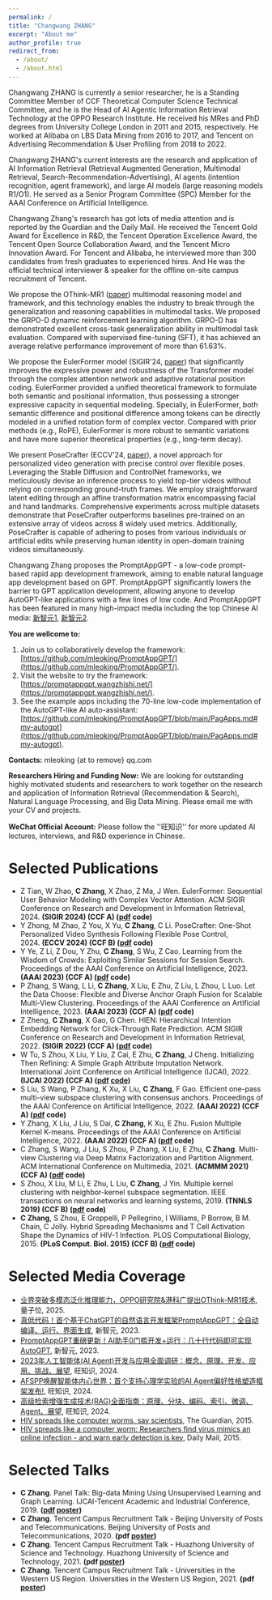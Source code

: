 ```yaml
---
permalink: /
title: "Changwang ZHANG"
excerpt: "About me"
author_profile: true
redirect_from: 
  - /about/
  - /about.html
---
```


[//]:<![Changwang ZHANG](/images/leo_scholar_icon_middle.jpg)>

Changwang ZHANG is currently a senior researcher, he is a Standing Committee Member of CCF Theoretical Computer Science Technical Committee, and he is the Head of AI Agentic Information Retrieval Technology at the OPPO Research Institute. He received his MRes and PhD degrees from University College London in 2011 and 2015, respectively. He worked at Alibaba on LBS Data Mining from 2016 to 2017, and Tencent on Advertising Recommendation & User Profiling from 2018 to 2022. 

Changwang ZHANG's current interests are the research and application of AI Information Retrieval (Retrieval Augmented Generation, Multimodal Retrieval, Search-Recommendation-Advertising), AI agents (intention recognition, agent framework), and large AI models (large reasoning models R1/O1). He served as a Senior Program Committee (SPC) Member for the AAAI Conference on Artificial Intelligence. 

Changwang Zhang's research has got lots of media attention and is reported by the Guardian and the Daily Mail. He received the Tencent Gold Award for Excellence in R&D, the Tencent Operation Excellence Award, the Tencent Open Source Collaboration Award, and the Tencent Micro Innovation Award. For Tencent and Alibaba, he interviewed more than 300 candidates from fresh graduates to experienced hires. And He was the official technical interviewer & speaker for the offline on-site campus recruitment of Tencent.

We propose the OThink-MR1 ([paper](/files/2025-arxiv-othink-mr1.pdf)) multimodal reasoning model and framework, and this technology enables the industry to break through the generalization and reasoning capabilities in multimodal tasks. We proposed the GRPO-D dynamic reinforcement learning algorithm. GRPO-D has demonstrated excellent cross-task generalization ability in multimodal task evaluation. Compared with supervised fine-tuning (SFT), it has achieved an average relative performance improvement of more than 61.63%.

We propose the EulerFormer model (SIGIR'24, [paper](/files/2024-sigir-eulerformer.pdf)) that significantly improves the expressive power and robustness of the Transformer model through the complex attention network and adaptive rotational position coding. EulerFormer provided a unified theoretical framework to formulate both semantic and positional information, thus possessing a stronger expressive capacity in sequential modeling. Specially, in EulerFormer, both semantic difference and positional difference among tokens can be directly modeled in a unified rotation form of complex vector. Compared with prior methods (e.g., RoPE), EulerFormer is more robust to semantic variations and have more superior theoretical properties (e.g., long-term decay).

We present PoseCrafter (ECCV'24, [paper](/files/2024-eccv-posecrafter.pdf)), a novel approach for personalized video generation with precise control over flexible poses. Leveraging the Stable Diffusion and ControlNet frameworks, we meticulously devise an inference process to yield top-tier videos without relying on corresponding ground-truth frames. We employ straightforward latent editing through an affine transformation matrix encompassing facial and hand landmarks. Comprehensive experiments across multiple datasets demonstrate that PoseCrafter outperforms baselines pre-trained on an extensive array of videos across 8 widely used metrics. Additionally, PoseCrafter is capable of adhering to poses from various individuals or artificial edits while preserving human identity in open-domain training videos simultaneously.

Changwang Zhang proposes the PromptAppGPT - a low-code prompt-based rapid app development framework, aiming to enable natural language app development based on GPT. PromptAppGPT significantly lowers the barrier to GPT application development, allowing anyone to develop AutoGPT-like applications with a few lines of low code. And PromptAppGPT has been featured in many high-impact media including the top Chinese AI media: [新智元1](https://mp.weixin.qq.com/s/_-U56N2CBR9DldaZ8mO-Hw), [新智元2](https://mp.weixin.qq.com/s/99ZQB4vm3dqwAQBIYZraBw).

**You are wellcome to:**
1. Join us to collaboratively develop the framework: [https://github.com/mleoking/PromptAppGPT/](https://github.com/mleoking/PromptAppGPT/).
2. Visit the website to try the framework: [https://promptappgpt.wangzhishi.net/](https://promptappgpt.wangzhishi.net/).
3. See the example apps including the 70-line low-code implementation of the AutoGPT-like AI auto-assistant: [https://github.com/mleoking/PromptAppGPT/blob/main/PagApps.md#my-autogpt](https://github.com/mleoking/PromptAppGPT/blob/main/PagApps.md#my-autogpt).

**Contacts:** mleoking {at to remove} qq.com

**Researchers Hiring and Funding Now:** We are looking for outstanding highly motivated students and researchers to work together on the research and application of Information Retrieval (Recommendation & Search), Natural Language Processing, and Big Data Mining. Please email me with your CV and projects.

**WeChat Official Account:** Please follow the ''旺知识'' for more updated AI lectures, interviews, and R&D experience in Chinese.  

# Selected Publications
* Z Tian, W Zhao, **C Zhang**, X Zhao, Z Ma, J Wen. EulerFormer: Sequential User Behavior Modeling with Complex Vector Attention. ACM SIGIR Conference on Research and Development in Information Retrieval, 2024. **(SIGIR 2024) (CCF A) ([pdf](/files/2024-sigir-eulerformer.pdf) code)**
* Y Zhong, M Zhao, Z You, X Yu, **C Zhang**, C Li. PoseCrafter: One-Shot Personalized Video Synthesis Following Flexible Pose Control, 2024. **(ECCV 2024) (CCF B) ([pdf](/files/2024-eccv-posecrafter.pdf) code)**
* Y Ye, Z Li, Z Dou, Y Zhu, **C Zhang**, S Wu, Z Cao. Learning from the Wisdom of Crowds: Exploiting Similar Sessions for Session Search. Proceedings of the AAAI Conference on Artificial Intelligence, 2023. **(AAAI 2023) (CCF A) ([pdf](/files/2023-aaai-ssr.pdf) code)**
* P Zhang, S Wang, L Li, **C Zhang**, X Liu, E Zhu, Z Liu, L Zhou, L Luo. Let the Data Choose: Flexible and Diverse Anchor Graph Fusion for Scalable Multi-View Clustering. Proceedings of the AAAI Conference on Artificial Intelligence, 2023. **(AAAI 2023) (CCF A) ([pdf](/files/2023-aaai-fdagf.pdf) code)**
* Z Zheng, **C Zhang**, X Gao, G Chen. HIEN: Hierarchical Intention Embedding Network for Click-Through Rate Prediction. ACM SIGIR Conference on Research and Development in Information Retrieval, 2022. **(SIGIR 2022) (CCF A) ([pdf](/files/2022_sigir_hien.pdf) code)**
* W Tu, S Zhou, X Liu, Y Liu, Z Cai, E Zhu, **C Zhang**, J Cheng. Initializing Then Refining: A Simple Graph Attribute Imputation Network. International Joint Conference on Artificial Intelligence (IJCAI), 2022. **(IJCAI 2022) (CCF A) ([pdf](/files/2022_ijcai_itr.pdf) [code](https://github.com/WxTu/ITR))**
* S Liu, S Wang, P Zhang, K Xu, X Liu, **C Zhang**, F Gao. Efficient one-pass multi-view subspace clustering with consensus anchors. Proceedings of the AAAI Conference on Artificial Intelligence, 2022. **(AAAI 2022) (CCF A) ([pdf](/files/2022_aaai_eomsc_ca.pdf) code)**
* Y Zhang, X Liu, J Liu, S Dai, **C Zhang**, K Xu, E Zhu. Fusion Multiple Kernel K-means. Proceedings of the AAAI Conference on Artificial Intelligence, 2022. **(AAAI 2022) (CCF A) ([pdf](/files/2022_aaai_fmkk.pdf) code)**
* C Zhang, S Wang, J Liu, S Zhou, P Zhang, X Liu, E Zhu, **C Zhang**. Multi-view Clustering via Deep Matrix Factorization and Partition Alignment. ACM International Conference on Multimedia, 2021. **(ACMMM 2021) (CCF A) ([pdf](/files/2021_acmmm_mvcvdmf.pdf) code)**
* S Zhou, X Liu, M Li, E Zhu, L Liu, **C Zhang**, J Yin. Multiple kernel clustering with neighbor-kernel subspace segmentation. IEEE transactions on neural networks and learning systems, 2019. **(TNNLS 2019) (CCF B) ([pdf](/files/2019_tnnls_mkcwnkss.pdf) code)**
* **C Zhang**, S Zhou, E Groppelli, P Pellegrino, I Williams, P Borrow, B M. Chain, C Jolly. Hybrid Spreading Mechanisms and T Cell Activation Shape the Dynamics of HIV-1 Infection. PLOS Computational Biology, 2015. **(PLoS Comput. Biol. 2015) (CCF B) ([pdf](/files/2015_ploscombi_hivhybridspreading.pdf) code)**

# Selected Media Coverage

* [业界突破多模态泛化推理能力，OPPO研究院&港科广提出OThink-MR1技术](https://mp.weixin.qq.com/s/gWGn02IQpO-K75sshqeUfg), 量子位, 2025.
* [真低代码！首个基于ChatGPT的自然语言开发框架PromptAppGPT：全自动编译、运行、界面生成](https://mp.weixin.qq.com/s/_-U56N2CBR9DldaZ8mO-Hw), 新智元, 2023.
* [PromptAppGPT重磅更新！AI助手0门槛开发+运行：几十行代码即可实现AutoGPT](https://mp.weixin.qq.com/s/99ZQB4vm3dqwAQBIYZraBw), 新智元, 2023.
* [​2023年人工智能体(AI Agent)开发与应用全面调研：概念、原理、开发、应用、挑战、展望](https://mp.weixin.qq.com/s/CVmqZvePPMQgTs3JULyEZQ), 旺知识, 2024.
* [AFSPP唤醒智能体内心世界：首个支持心理学实验的AI Agent偏好性格塑造框架发布!](https://mp.weixin.qq.com/s/VkzOdQx6Xz21nrxKDx9mog), 旺知识, 2024.
* [高级检索增强生成技术(RAG)全面指南：原理、分块、编码、索引、微调、Agent、展望](https://mp.weixin.qq.com/s/KKDZmkyUzu1bP1M-9zds-A), 旺知识, 2024.
* [HIV spreads like computer worms, say scientists](https://www.theguardian.com/society/2015/apr/02/hiv-spreads-like-computer-worms-say-scientists), The Guardian, 2015.
* [HIV spreads like a computer worm: Researchers find virus mimics an online infection - and warn early detection is key](https://www.dailymail.co.uk/sciencetech/article-3023671/HIV-spreads-like-computer-virus-Researchers-spread-mimics-online-infection-warn-early-detection-key.html), Daily Mail, 2015.

# Selected Talks

* **C Zhang**. Panel Talk: Big-data Mining Using Unsupervised Learning and Graph Learning. IJCAI-Tencent Academic and Industrial Conference, 2019. **([pdf](/files/2019_ijcai_taic.pdf) [poster](/images/2019_talk_ijcai_booth_talk.jpg))**
* **C Zhang**. Tencent Campus Recruitment Talk - Beijing University of Posts and Telecommunications. Beijing University of Posts and Telecommunications, 2020. **(pdf [poster](/images/2020_talk_tencent_xiaozhao_bjyd.jpg))**
* **C Zhang**. Tencent Campus Recruitment Talk - Huazhong University of Science and Technology. Huazhong University of Science and Technology, 2021. **(pdf [poster](/images/2021_talk_tencent_xiaozhao_hzkj.jpg))**
* **C Zhang**. Tencent Campus Recruitment Talk - Universities in the Western US Region. Universities in the Western US Region, 2021. **(pdf [poster](/images/2022_talk_tencent_xiaozhao_meixi.jpg))**
